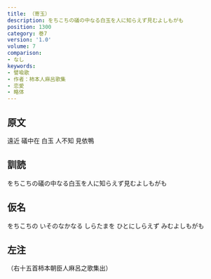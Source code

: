 ```yaml
---
title: （寄玉）
description: をちこちの礒の中なる白玉を人に知らえず見むよしもがも
position: 1300
category: 巻7
version: '1.0'
volume: 7
comparison:
- なし
keywords:
- 譬喩歌
- 作者：柿本人麻呂歌集
- 恋愛
- 略体
---
```


## 原文

遠近 礒中在 白玉 人不知 見依鴨

## 訓読

をちこちの礒の中なる白玉を人に知らえず見むよしもがも

## 仮名

をちこちの いそのなかなる しらたまを ひとにしらえず みむよしもがも

## 左注

（右十五首柿本朝臣人麻呂之歌集出）
